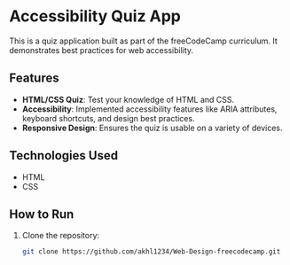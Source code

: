 # Accessibility Quiz App

This is a quiz application built as part of the freeCodeCamp curriculum. It demonstrates best practices for web accessibility.

## Features

- **HTML/CSS Quiz**: Test your knowledge of HTML and CSS.
- **Accessibility**: Implemented accessibility features like ARIA attributes, keyboard shortcuts, and design best practices.
- **Responsive Design**: Ensures the quiz is usable on a variety of devices.

## Technologies Used

- HTML
- CSS

## How to Run

1. Clone the repository:
   ```sh
   git clone https://github.com/akhl1234/Web-Design-freecodecamp.git
   ```
